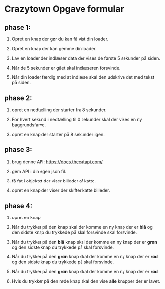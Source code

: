 # Crazytown Opgave formular

## **phase 1:** 


1. Opret en knap der gør du kan få vist din loader.

2. Opret en knap der kan gemme din loader.

3. Lav en loader der indlæser data der vises de første 5 sekunder på siden. 

4. Når de 5 sekunder er gået skal indlæseren forsvinde.

5. Når din loader færdig med at indlæse skal den udskrive det med tekst på siden.



## **phase 2:** 


1. opret en nedtælling der starter fra  8 sekunder.

2. For hvert sekund i nedtælling til 0 sekunder skal der vises en ny baggrundsfarve.

3. opret en knap der starter på 8 sekunder igen.



## **phase 3:** 

1. brug denne API:  https://docs.thecatapi.com/

2. gem API i din egen json fil.

3. få fat i objektet der viser billeder af katte.

4. opret en knap der viser der skifter katte billeder.



## **phase 4:** 

1. opret en knap.

2. Når du trykker på den knap skal der komme en ny knap der er **blå** og den sidste knap du trykkede på skal forsvinde skal forsvinde.

3. Når du trykker på den **blå** knap skal der komme en ny knap der er **grøn** og den sidste knap du trykkede på skal forsvinde.

3. Når du trykker på den **grøn** knap skal der komme en ny knap der er **rød** og den sidste knap du trykkede på skal forsvinde.

3. Når du trykker på den **grøn** knap skal der komme en ny knap der er **rød**

4. Hvis du trykker på den røde knap skal den vise **alle** knapper der er lavet.


